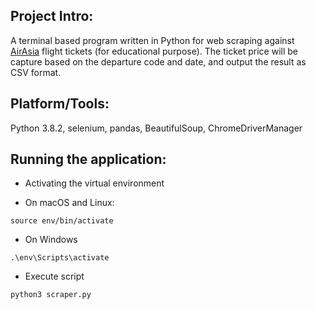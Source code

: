 ## Project Intro:

A terminal based program written in Python for web scraping against [AirAsia](https://www.airasia.com/en/gb) flight tickets (for educational purpose). The ticket price will be capture based on the departure code and date, and output the result as CSV format.

## Platform/Tools:

Python 3.8.2, selenium, pandas, BeautifulSoup, ChromeDriverManager

## Running the application:

- Activating the virtual environment

- On macOS and Linux:

```
source env/bin/activate
```

- On Windows

```
.\env\Scripts\activate
```

- Execute script

```
python3 scraper.py
```
